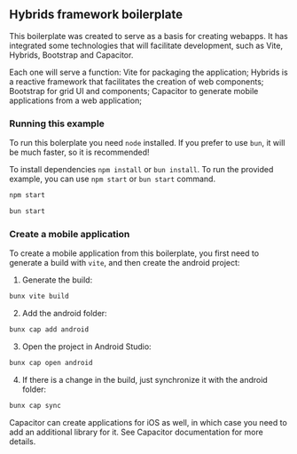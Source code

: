 ## Hybrids framework boilerplate

This boilerplate was created to serve as a basis for creating webapps. It has integrated some technologies that will facilitate development, such as Vite, Hybrids, Bootstrap and Capacitor.

Each one will serve a function: Vite for packaging the application; Hybrids is a reactive framework that facilitates the creation of web components; Bootstrap for grid UI and components; Capacitor to generate mobile applications from a web application;


### Running this example

To run this bolerplate you need `node` installed. If you prefer to use `bun`, it will be much faster, so it is recommended!

To install dependencies `npm install` or `bun install`.
To run the provided example, you can use `npm start` or `bun start` command.

```bash
npm start
```

```bash
bun start
```

### Create a mobile application

To create a mobile application from this boilerplate, you first need to generate a build with `vite`, and then create the android project:

1. Generate the build:

```bash
bunx vite build
```

2. Add the android folder:

```bash
bunx cap add android
```

3. Open the project in Android Studio:

```bash
bunx cap open android
```

4. If there is a change in the build, just synchronize it with the android folder:

```bash
bunx cap sync
```

Capacitor can create applications for iOS as well, in which case you need to add an additional library for it. See Capacitor documentation for more details.
